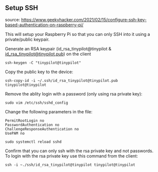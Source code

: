 ## Setup SSH

source: https://www.geekyhacker.com/2021/02/15/configure-ssh-key-based-authentication-on-raspberry-pi/ 

This will setup your Raspberry Pi so that you can only SSH into it using a private/public keypair.  

Generate an RSA keypair (id_rsa_tinypilot@tinypilot & id_rsa_tinypilot@tinypilot.pub) on the client

```console
ssh-keygen -C "tinypilot@tinypilot"
```

Copy the public key to the device:  
```console
ssh-copy-id -i ~/.ssh/id_rsa_tinypilot@tinypilot.pub tinypilot@tinypilot
```

Remove the ablity login with a password (only using rsa private key):  
```console
sudo vim /etc/ssh/sshd_config
```

Change the following parameters in the file:  
```
PermitRootLogin no
PasswordAuthentication no
ChallengeResponseAuthentication no
UsePAM no
```

```console
sudo systemctl reload sshd
```

Confirm that you can only ssh with the rsa private key and not passwords.  To login with the rsa private key use this command from the client:  
```console
ssh -i ~./ssh/id_rsa_tinypilot@tinypilot tinypilot@tinypilot
```
